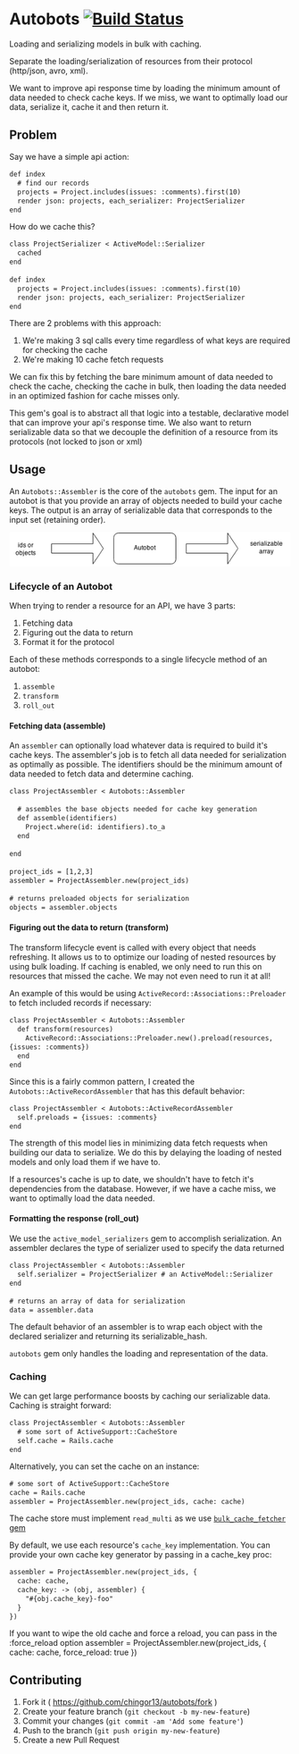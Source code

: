 # Autobots [![Build Status](https://travis-ci.org/chingor13/autobots.png)](https://travis-ci.org/chingor13/autobots)

Loading and serializing models in bulk with caching.

Separate the loading/serialization of resources from their protocol (http/json, avro, xml).

We want to improve api response time by loading the minimum amount of data needed to check cache keys. If we miss, we want to optimally load our data, serialize it, cache it and then return it.

## Problem

Say we have a simple api action:

	def index
	  # find our records
	  projects = Project.includes(issues: :comments).first(10)
	  render json: projects, each_serializer: ProjectSerializer
	end

How do we cache this?

    class ProjectSerializer < ActiveModel::Serializer
      cached
    end

    def index
      projects = Project.includes(issues: :comments).first(10)
      render json: projects, each_serializer: ProjectSerializer
    end

There are 2 problems with this approach:

1. We're making 3 sql calls every time regardless of what keys are required for checking the cache
2. We're making 10 cache fetch requests

We can fix this by fetching the bare minimum amount of data needed to check the cache, checking the cache in bulk, then loading the data needed in an optimized fashion for cache misses only.

This gem's goal is to abstract all that logic into a testable, declarative model that can improve your api's response time. We also want to return serializable data so that we decouple the definition of a resource from its protocols (not locked to json or xml)

## Usage

An `Autobots::Assembler` is the core of the `autobots` gem. The input for an autobot is that you provide an array of objects needed to build your cache keys. The output is an array of serializable data that corresponds to the input set (retaining order).

![flow](docs/flow.png)

### Lifecycle of an Autobot

When trying to render a resource for an API, we have 3 parts:

1. Fetching data
2. Figuring out the data to return
3. Format it for the protocol

Each of these methods corresponds to a single lifecycle method of an autobot:

1. `assemble`
2. `transform`
3. `roll_out`


#### Fetching data (assemble)

An `assembler` can optionally load whatever data is required to build it's cache keys. The assembler's job is to fetch all data needed for serialization as optimally as possible. The identifiers should be the minimum amount of data needed to fetch data and determine caching.

	class ProjectAssembler < Autobots::Assembler
	
	  # assembles the base objects needed for cache key generation
	  def assemble(identifiers)
	    Project.where(id: identifiers).to_a
	  end
	
	end

	project_ids = [1,2,3]
	assembler = ProjectAssembler.new(project_ids)
	
	# returns preloaded objects for serialization
	objects = assembler.objects

#### Figuring out the data to return (transform)

The transform lifecycle event is called with every object that needs refreshing. It allows us to to optimize our loading of nested resources by using bulk loading. If caching is enabled, we only need to run this on resources that missed the cache. We may not even need to run it at all!

An example of this would be using `ActiveRecord::Associations::Preloader` to fetch included records if necessary:

	class ProjectAssembler < Autobots::Assembler
	  def transform(resources)
	  	ActiveRecord::Associations::Preloader.new().preload(resources, {issues: :comments})
	  end
	end

Since this is a fairly common pattern, I created the `Autobots::ActiveRecordAssembler` that has this default behavior:

	class ProjectAssembler < Autobots::ActiveRecordAssembler
	  self.preloads = {issues: :comments}
	end

The strength of this model lies in minimizing data fetch requests when building our data to serialize. We do this by delaying the loading of nested models and only load them if we have to.

If a resources's cache is up to date, we shouldn't have to fetch it's dependencies from the database. However, if we have a cache miss, we want to optimally load the data needed.

#### Formatting the response (roll_out)

We use the `active_model_serializers` gem to accomplish serialization. An assembler declares the type of serializer used to specify the data returned


	class ProjectAssembler < Autobots::Assembler
	  self.serializer = ProjectSerializer # an ActiveModel::Serializer
	end
	
	# returns an array of data for serialization
	data = assembler.data

The default behavior of an assembler is to wrap each object with the declared serializer and returning its serializable_hash.

`autobots` gem only handles the loading and representation of the data.

### Caching

We can get large performance boosts by caching our serializable data. Caching is straight forward:

	class ProjectAssembler < Autobots::Assembler
	  # some sort of ActiveSupport::CacheStore
	  self.cache = Rails.cache
	end

Alternatively, you can set the cache on an instance:	

	# some sort of ActiveSupport::CacheStore
	cache = Rails.cache
	assembler = ProjectAssembler.new(project_ids, cache: cache)

The cache store must implement `read_multi` as we use [`bulk_cache_fetcher` gem](https://github.com/justinweiss/bulk_cache_fetcher/)

By default, we use each resource's `cache_key` implementation. You can provide your own cache key generator by passing in a cache_key proc:

	assembler = ProjectAssembler.new(project_ids, {
	  cache: cache,
	  cache_key: -> (obj, assembler) {
	    "#{obj.cache_key}-foo"
	  }
	})

If you want to wipe the old cache and force a reload, you can pass in the :force_reload option
	assembler = ProjectAssembler.new(project_ids, {
	  cache: cache,
	  force_reload: true
	})


## Contributing

1. Fork it ( https://github.com/chingor13/autobots/fork )
2. Create your feature branch (`git checkout -b my-new-feature`)
3. Commit your changes (`git commit -am 'Add some feature'`)
4. Push to the branch (`git push origin my-new-feature`)
5. Create a new Pull Request
